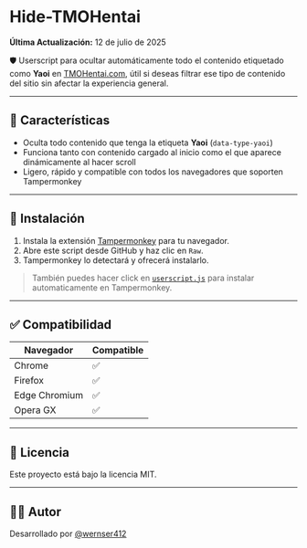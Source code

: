 # Hide-TMOHentai
**Última Actualización:** 12 de julio de 2025

🛡️ Userscript para ocultar automáticamente todo el contenido etiquetado como **Yaoi** en [TMOHentai.com](https://tmohentai.com), útil si deseas filtrar ese tipo de contenido del sitio sin afectar la experiencia general.

---

## 🔧 Características

- Oculta todo contenido que tenga la etiqueta **Yaoi** (`data-type-yaoi`)
- Funciona tanto con contenido cargado al inicio como el que aparece dinámicamente al hacer scroll
- Ligero, rápido y compatible con todos los navegadores que soporten Tampermonkey

---

## 🚀 Instalación

1. Instala la extensión [Tampermonkey](https://www.tampermonkey.net/) para tu navegador.
2. Abre este script desde GitHub y haz clic en `Raw`.
3. Tampermonkey lo detectará y ofrecerá instalarlo.

> También puedes hacer click en [`userscript.js`](https://github.com/wernser412/Hide-TMOHentai/raw/refs/heads/main/Ocultar%20Yaoi%20en%20TMOHentai.user.js) para instalar automaticamente en Tampermonkey.

---

## ✅ Compatibilidad

| Navegador     | Compatible |
|---------------|------------|
| Chrome        | ✅         |
| Firefox       | ✅         |
| Edge Chromium | ✅         |
| Opera GX      | ✅         |

---

## 📄 Licencia

Este proyecto está bajo la licencia MIT.

---

## 🙋‍♂️ Autor

Desarrollado por [@wernser412](https://github.com/wernser412)
